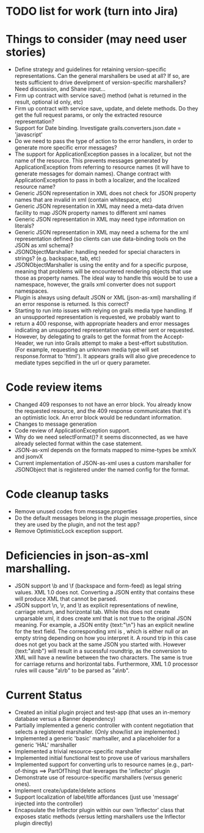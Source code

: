 <!-- ********************************************************************
     Copyright 2013 Ellucian Company L.P. and its affiliates.
******************************************************************** -->

# TODO list for work (turn into Jira)

# Things to consider (may need user stories)
* Define strategy and guidelines for retaining version-specific representations. Can the general marshallers be used at all?  If so, are tests sufficient to drive develpment of version-specific marshallers?  Need discussion, and Shane input...
* Firm up contract with service save() method (what is returned in the result, optional id only, etc)
* Firm up contract with service save, update, and delete methods.  Do they get the full request params, or only the extracted resource representation?
* Support for Date binding.  Investigate grails.converters.json.date = 'javascript'
* Do we need to pass the type of action to the error handlers, in order to generate more specific error messages?
* The support for ApplicationException passes in a localizer, but not the name of the resource.  This prevents messages generated by ApplicationException from referring to resource names (it will have to generate messages for domain names).  Change contract with ApplicationException to pass in both a localizer, and the localized resource name?
* Generic JSON representation in XML does not check for JSON property names that are invalid in xml (contain whitespace, etc)
* Generic JSON representation in XML may need a meta-data driven facility to map JSON property names to different xml names
* Generic JSON representation in XML may need type information on literals?
* Generic JSON representation in XML may need a schema for the xml representation defined (so clients can use data-binding tools on the JSON as xml schema)?
* JSONObjectMarshaller: handling needed for special characters in strings? (e.g. backspace, tab, etc)
* JSONObjectMarshaller is using the entity <array> and <arrayElement> for a specific purpose, meaning that problems will be encountered rendering objects that use those as property names.  The ideal way to handle this would be to use a namespace, however, the grails xml converter does not support namespaces.
* Plugin is always using default JSON or XML (json-as-xml) marshalling if an error response is returned.  Is this correct?
* Starting to run into issues with relying on grails media type handling.  If an unsupported representation is requested, we probably want to
* return a 400 response, with appropriate headers and error messages indicating an unsupported representation was either sent or requested.
* However, by delegating to grails to get the format from the Accept-Header, we run into Grails attempt to make a best-effort substitution.  (For example, requesting an unknown media type will set response.format to 'html').  It appears grails will also give precedence to mediate types sepcified in the url or query parameter.


# Code review items
* Changed 409 responses to not have an error block.  You already know the requested resource, and the 409 response communicates that it's an optimistic lock.  An error block would be redundant information.
* Changes to message generation
* Code review of ApplicationException support.
* Why do we need selectFormat()?  it seems disconnected, as we have already selected format within the case statement.
* JSON-as-xml depends on the formats mapped to mime-types be xmlvX and jsonvX
* Current implementation of JSON-as-xml uses a custom marshaller for JSONObject that is registered under the named config for the format.

# Code cleanup tasks
* Remove unused codes from message.properties
* Do the default messages belong in the plugin message.properties, since they are used by the plugin, and not the test app?
* Remove OptimisticLock exception support.

# Deficiencies in json-as-xml marshalling.
* JSON support \b and \f (backspace and form-feed) as legal string values.  XML 1.0 does not.  Converting a JSON entity that contains these will produce XML that cannot be parsed.
* JSON support \n, \r, and \t as explicit representations of newline, carriage return, and horizontal tab.  While this does not create unparsable xml, it does create xml that is not true to the original JSON meaning.  For example, a JSON entity {text:"\n"} has an explicit newline for the text field.  The corresponding xml is <text/>, which is either null or an empty string depending on how you interpret it.  A round trip in this case does not get you back at the same JSON you started with.  However {text:"a\nb"} will result in a sucessful roundtrip, as the conversion to XML will have a newline between the two characters.  The same is true for carriage returns and horizontal tabs.  Furthermore, XML 1.0 processor rules will cause "a\rb" to be parsed as "a\nb".

# Current Status
* Created an initial plugin project and test-app (that uses an in-memory database versus a Banner dependency)
* Partially implemented a generic controller with content negotiation that selects a registered marshaller. (Only show/list are implemented.)
* Implemented a generic 'basic' marhsaller, and a placeholder for a generic 'HAL' marshaller
* Implemented a trivial resource-specific marshaller
* Implemented initial functional test to prove use of various marshallers
* Implemented support for converting urls to resource names (e.g., part-of-things ==> PartOfThing) that leverages the 'inflector' plugin
* Demonstrate use of resource-specific marshallers (versus generic ones).
* Implement create/update/delete actions
* Support localization of label/title affordances (just use 'message' injected into the controller)
* Encapsulate the Inflector plugin within our own 'Inflector' class that exposes static methods (versus letting marshallers use the Inflector plugin directly)





